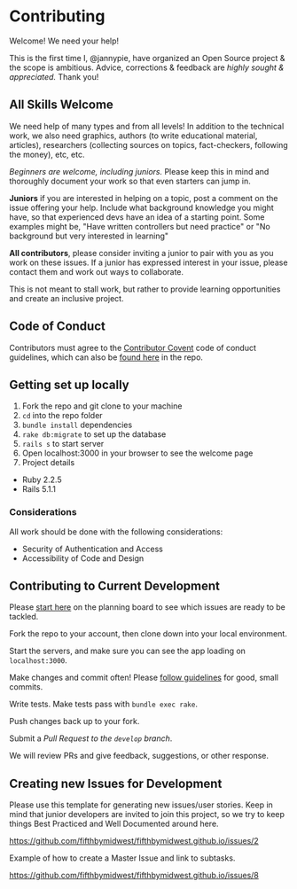 # Contributing

Welcome! We need your help!

This is the first time I, @jannypie, have organized an Open Source project & the scope is ambitious. Advice, corrections & feedback are *highly sought & appreciated.* Thank you!

## All Skills Welcome

We need help of many types and from all levels! In addition to the technical work, we also need graphics, authors (to write educational material, articles), researchers (collecting sources on topics, fact-checkers, following the money), etc, etc.

*Beginners are welcome, including juniors.* Please keep this in mind and thoroughly document your work so that even starters can jump in.

**Juniors** if you are interested in helping on a topic, post a comment on the issue offering your help. Include what background knowledge you might have, so that experienced devs have an idea of a starting point. Some examples might be, "Have written controllers but need practice" or "No background but very interested in learning"

**All contributors**, please consider inviting a junior to pair with you as you work on these issues. If a junior has expressed interest in your issue, please contact them and work out ways to collaborate.

This is not meant to stall work, but rather to provide learning opportunities and create an inclusive project.

## Code of Conduct

Contributors must agree to the [Contributor Covent](http://contributor-covenant.org/) code of conduct guidelines, which can also be [found here](https://github.com/fifthbymidwest/fifthbymidwest.github.io/blob/master/code_of_conduct.md) in the repo.

## Getting set up locally

1. Fork the repo and git clone to your machine
1. `cd` into the repo folder
1. `bundle install` dependencies
1. `rake db:migrate` to set up the database
1. `rails s` to start server
1. Open localhost:3000 in your browser to see the welcome page
1. Project details
  - Ruby 2.2.5
  - Rails 5.1.1

### Considerations

All work should be done with the following considerations:

- Security of Authentication and Access
- Accessibility of Code and Design

## Contributing to Current Development

Please [start here](https://github.com/fifthbymidwest/fifthbymidwest.github.io/projects/1) on the planning board to see which issues are ready to be tackled.

Fork the repo to your account, then clone down into your local environment.

Start the servers, and make sure you can see the app loading on `localhost:3000`.

Make changes and commit often! Please [follow guidelines](https://github.com/erlang/otp/wiki/Writing-good-commit-messages) for good, small commits.

Write tests. Make tests pass with `bundle exec rake`.

Push changes back up to your fork.

Submit a *Pull Request to the `develop` branch*.

We will review PRs and give feedback, suggestions, or other response.

## Creating new Issues for Development

Please use this template for generating new issues/user stories. Keep in mind that junior developers are invited to join this project, so we try to keep things Best Practiced and Well Documented around here.

https://github.com/fifthbymidwest/fifthbymidwest.github.io/issues/2

Example of how to create a Master Issue and link to subtasks.

https://github.com/fifthbymidwest/fifthbymidwest.github.io/issues/8
